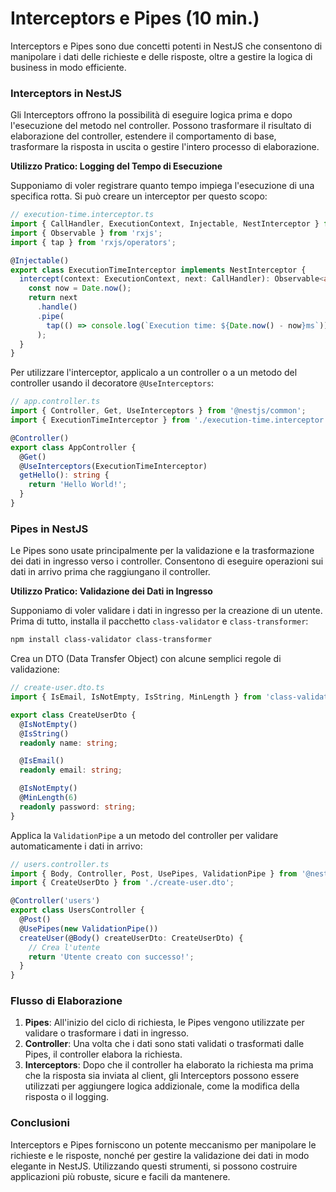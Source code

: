 # Interceptors e Pipes (10 min.)

Interceptors e Pipes sono due concetti potenti in NestJS che consentono di manipolare i dati delle richieste e delle risposte, oltre a gestire la logica di business in modo efficiente.

### Interceptors in NestJS

Gli Interceptors offrono la possibilità di eseguire logica prima e dopo l'esecuzione del metodo nel controller. Possono trasformare il risultato di elaborazione del controller, estendere il comportamento di base, trasformare la risposta in uscita o gestire l'intero processo di elaborazione.

**Utilizzo Pratico: Logging del Tempo di Esecuzione**

Supponiamo di voler registrare quanto tempo impiega l'esecuzione di una specifica rotta. Si può creare un interceptor per questo scopo:

```typescript
// execution-time.interceptor.ts
import { CallHandler, ExecutionContext, Injectable, NestInterceptor } from '@nestjs/common';
import { Observable } from 'rxjs';
import { tap } from 'rxjs/operators';

@Injectable()
export class ExecutionTimeInterceptor implements NestInterceptor {
  intercept(context: ExecutionContext, next: CallHandler): Observable<any> {
    const now = Date.now();
    return next
      .handle()
      .pipe(
        tap(() => console.log(`Execution time: ${Date.now() - now}ms`))
      );
  }
}
```

Per utilizzare l'interceptor, applicalo a un controller o a un metodo del controller usando il decoratore `@UseInterceptors`:

```typescript
// app.controller.ts
import { Controller, Get, UseInterceptors } from '@nestjs/common';
import { ExecutionTimeInterceptor } from './execution-time.interceptor';

@Controller()
export class AppController {
  @Get()
  @UseInterceptors(ExecutionTimeInterceptor)
  getHello(): string {
    return 'Hello World!';
  }
}
```

### Pipes in NestJS

Le Pipes sono usate principalmente per la validazione e la trasformazione dei dati in ingresso verso i controller. Consentono di eseguire operazioni sui dati in arrivo prima che raggiungano il controller.

**Utilizzo Pratico: Validazione dei Dati in Ingresso**

Supponiamo di voler validare i dati in ingresso per la creazione di un utente. Prima di tutto, installa il pacchetto `class-validator` e `class-transformer`:

```bash
npm install class-validator class-transformer
```

Crea un DTO (Data Transfer Object) con alcune semplici regole di validazione:

```typescript
// create-user.dto.ts
import { IsEmail, IsNotEmpty, IsString, MinLength } from 'class-validator';

export class CreateUserDto {
  @IsNotEmpty()
  @IsString()
  readonly name: string;

  @IsEmail()
  readonly email: string;

  @IsNotEmpty()
  @MinLength(6)
  readonly password: string;
}
```

Applica la `ValidationPipe` a un metodo del controller per validare automaticamente i dati in arrivo:

```typescript
// users.controller.ts
import { Body, Controller, Post, UsePipes, ValidationPipe } from '@nestjs/common';
import { CreateUserDto } from './create-user.dto';

@Controller('users')
export class UsersController {
  @Post()
  @UsePipes(new ValidationPipe())
  createUser(@Body() createUserDto: CreateUserDto) {
    // Crea l'utente
    return 'Utente creato con successo!';
  }
}
```

### Flusso di Elaborazione

1. **Pipes**: All'inizio del ciclo di richiesta, le Pipes vengono utilizzate per validare o trasformare i dati in ingresso.
2. **Controller**: Una volta che i dati sono stati validati o trasformati dalle Pipes, il controller elabora la richiesta.
3. **Interceptors**: Dopo che il controller ha elaborato la richiesta ma prima che la risposta sia inviata al client, gli Interceptors possono essere utilizzati per aggiungere logica addizionale, come la modifica della risposta o il logging.

### Conclusioni

Interceptors e Pipes forniscono un potente meccanismo per manipolare le richieste e le risposte, nonché per gestire la validazione dei dati in modo elegante in NestJS. Utilizzando questi strumenti, si possono costruire applicazioni più robuste, sicure e facili da mantenere.